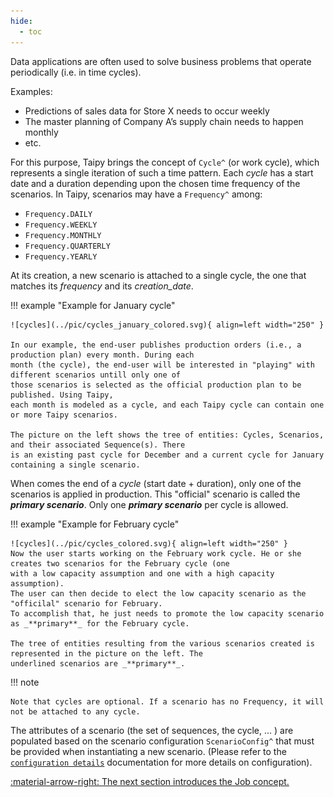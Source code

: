 ```yaml
---
hide:
  - toc
---
```


Data applications are often used to solve business problems that operate periodically (i.e. in time cycles).

Examples:

- Predictions of sales data for Store X needs to occur weekly
- The master planning of Company A’s supply chain needs to happen monthly
- etc.

For this purpose, Taipy brings the concept of `Cycle^` (or work cycle), which represents a single iteration of such
a time pattern. Each _cycle_ has a start date and a duration depending upon the chosen time frequency of the
scenarios. In Taipy, scenarios may have a `Frequency^` among:

- `Frequency.DAILY`
- `Frequency.WEEKLY`
- `Frequency.MONTHLY`
- `Frequency.QUARTERLY`
- `Frequency.YEARLY`

At its creation, a new scenario is attached to a single cycle, the one that matches its _frequency_ and its
_creation_date_.

!!! example "Example for January cycle"

    ![cycles](../pic/cycles_january_colored.svg){ align=left width="250" }

    In our example, the end-user publishes production orders (i.e., a production plan) every month. During each
    month (the cycle), the end-user will be interested in "playing" with different scenarios untill only one of
    those scenarios is selected as the official production plan to be published. Using Taipy,
    each month is modeled as a cycle, and each Taipy cycle can contain one or more Taipy scenarios.

    The picture on the left shows the tree of entities: Cycles, Scenarios, and their associated Sequence(s). There
    is an existing past cycle for December and a current cycle for January containing a single scenario.

When comes the end of a _cycle_ (start date + duration), only one of the scenarios is applied in production. This
"official" scenario is called the _**primary scenario**_. Only one _**primary scenario**_ per cycle is allowed.

!!! example "Example for February cycle"

    ![cycles](../pic/cycles_colored.svg){ align=left width="250" }
    Now the user starts working on the February work cycle. He or she creates two scenarios for the February cycle (one
    with a low capacity assumption and one with a high capacity assumption).
    The user can then decide to elect the low capacity scenario as the "officilal" scenario for February.
    To accomplish that, he just needs to promote the low capacity scenario as _**primary**_ for the February cycle.

    The tree of entities resulting from the various scenarios created is represented in the picture on the left. The
    underlined scenarios are _**primary**_.

!!! note

    Note that cycles are optional. If a scenario has no Frequency, it will not be attached to any cycle.

The attributes of a scenario (the set of sequences, the cycle, ... ) are populated based on the scenario configuration
`ScenarioConfig^` that must be provided when instantiating a new scenario. (Please refer to the
[`configuration details`](../config/scenario-config.md) documentation for more details on configuration).


[:material-arrow-right: The next section introduces the Job concept.](job.md)
